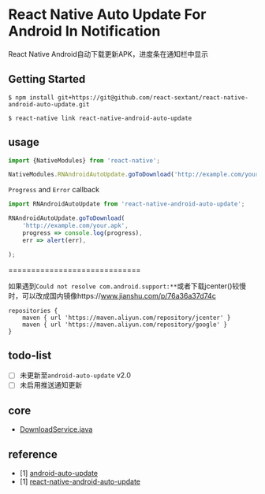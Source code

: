 # React Native Auto Update For Android In Notification
React Native Android自动下载更新APK，进度条在通知栏中显示

## Getting Started

`$ npm install git+https://git@github.com/react-sextant/react-native-android-auto-update.git`


`$ react-native link react-native-android-auto-update`

## usage

```javascript
import {NativeModules} from 'react-native';

NativeModules.RNAndroidAutoUpdate.goToDownload('http://example.com/your.apk');
```

`Progress` and `Error` callback
```javascript
import RNAndroidAutoUpdate from 'react-native-android-auto-update';

RNAndroidAutoUpdate.goToDownload(
    'http://example.com/your.apk',
    progress => console.log(progress),
    err => alert(err),

);
```

=============================

如果遇到`Could not resolve com.android.support:**`或者下载jcenter()较慢时，可以改成国内镜像https://www.jianshu.com/p/76a36a37d74c
```
repositories {
    maven { url 'https://maven.aliyun.com/repository/jcenter' }
    maven { url 'https://maven.aliyun.com/repository/google' }
}
```

## todo-list
 - [ ] 未更新至`android-auto-update` v2.0
 - [ ] 未启用推送通知更新

## core
 - [DownloadService.java](https://github.com/react-sextant/react-native-android-auto-update/blob/master/android/src/main/java/com/loveplusplus/update/DownloadService.java)

## reference
 - [1] [android-auto-update](https://github.com/feicien/android-auto-update)
 - [1] [react-native-android-auto-update](https://github.com/ribuluo000/react-native-android-auto-update)
